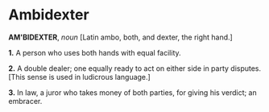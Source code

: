 # Ambidexter

**AM'BIDEXTER**, _noun_ \[Latin ambo, both, and dexter, the right hand.\]

**1.** A person who uses both hands with equal facility.

**2.** A double dealer; one equally ready to act on either side in party disputes. \[This sense is used in ludicrous language.\]

**3.** In law, a juror who takes money of both parties, for giving his verdict; an embracer.